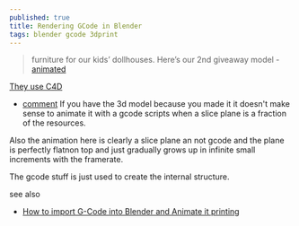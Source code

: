 ```yaml
---
published: true
title: Rendering GCode in Blender
tags: blender gcode 3dprint
---
```

> furniture for our kids’ dollhouses. Here’s our 2nd giveaway model - [animated](https://www.reddit.com/r/3Dprinting/comments/v9vtww/my_brother_and_i_design_and_print_furniture_for/)

[They use C4D](https://www.reddit.com/r/3Dprinting/comments/uve8xr/my_brother_and_i_design_and_print_furniture_for/i9m1drf/?context=5)

- [comment](https://www.reddit.com/r/3Dprinting/comments/v9vtww/comment/ic2tu5d/?utm_source=share&utm_medium=web2x&context=3)
If you have the 3d model because you made it it doesn't make sense to animate it with a gcode scripts when a slice plane is a fraction of the resources.

Also the animation here is clearly a slice plane an not gcode and the plane is perfectly flatnon top and just gradually grows up in infinite small increments with the framerate.

The gcode stuff is just used to create the internal structure.

see also
- [How to import G-Code into Blender and Animate it printing](https://www.youtube.com/watch?v=EKWDZMEaKBg)